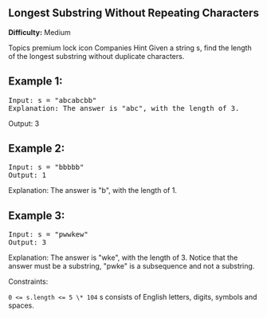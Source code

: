 ## Longest Substring Without Repeating Characters

**Difficulty:** Medium

Topics
premium lock icon
Companies
Hint
Given a string s, find the length of the longest substring without duplicate characters.

## Example 1:

<pre>Input: s = "abcabcbb"
Explanation: The answer is "abc", with the length of 3.</pre>

Output: 3

## Example 2:

<pre>
Input: s = "bbbbb"
Output: 1
</pre>

Explanation: The answer is "b", with the length of 1.

## Example 3:

<pre>Input: s = "pwwkew"
Output: 3 </pre>

Explanation: The answer is "wke", with the length of 3.
Notice that the answer must be a substring, "pwke" is a subsequence and not a substring.

Constraints:

`0 <= s.length <= 5 \* 104`
s consists of English letters, digits, symbols and spaces.
